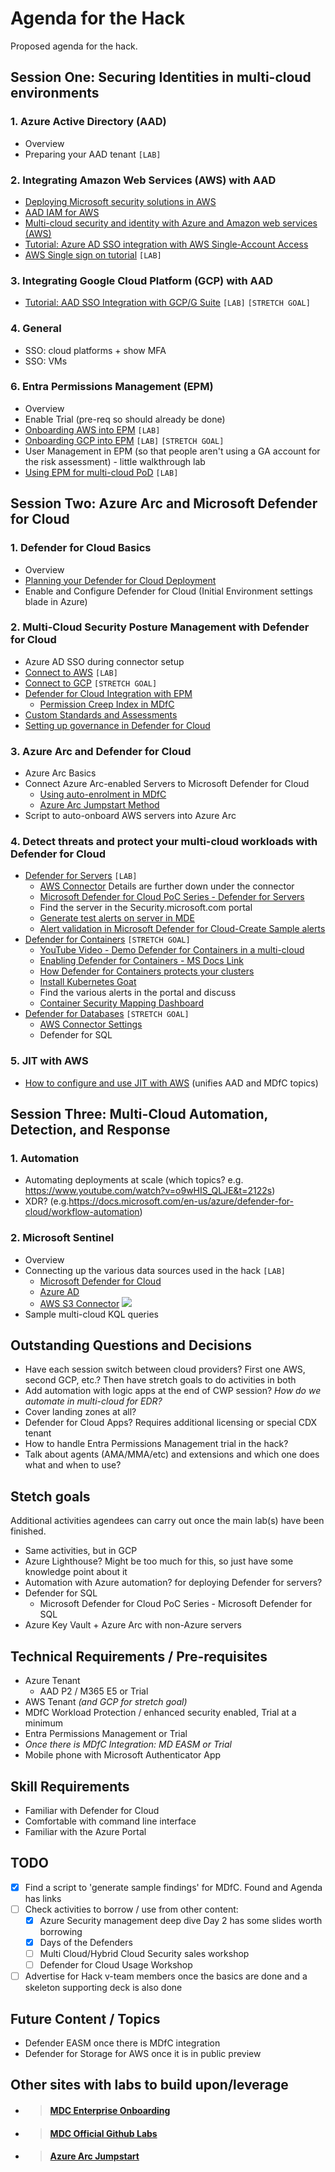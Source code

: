 # Agenda for the Hack
Proposed agenda for the hack.

## Session One: Securing Identities in multi-cloud environments
### 1. Azure Active Directory (AAD)
 - Overview
 - Preparing your AAD tenant `[LAB]`
### 2. Integrating Amazon Web Services (AWS) with AAD
 - [Deploying Microsoft security solutions in AWS](https://docs.microsoft.com/en-us/azure/architecture/reference-architectures/aws/aws-azure-security-solutions)
 - [AAD IAM for AWS](https://docs.microsoft.com/en-us/azure/architecture/reference-architectures/aws/aws-azure-ad-security)
 - [Multi-cloud security and identity with Azure and Amazon web services (AWS)](https://docs.microsoft.com/en-us/azure/architecture/aws-professional/security-identity)
 - [Tutorial: Azure AD SSO integration with AWS Single-Account Access](https://docs.microsoft.com/en-us/azure/active-directory/saas-apps/amazon-web-service-tutorial)
 - [AWS Single sign on tutorial](https://docs.microsoft.com/en-us/azure/active-directory/saas-apps/aws-single-sign-on-provisioning-tutorial?source=recommendations) `[LAB]`
### 3. Integrating Google Cloud Platform (GCP) with AAD
 - [Tutorial: AAD SSO Integration with GCP/G Suite](https://docs.microsoft.com/en-us/azure/active-directory/saas-apps/google-apps-tutorial) `[LAB]` `[STRETCH GOAL]`
 
### 4. General
 - SSO: cloud platforms + show MFA
 - SSO: VMs

### 6.  Entra Permissions Management (EPM)
 - Overview
 - Enable Trial (pre-req so should already be done)
 - [Onboarding AWS into EPM](https://docs.microsoft.com/en-us/azure/active-directory/cloud-infrastructure-entitlement-management/onboard-aws) `[LAB]`
 - [Onboarding GCP into EPM](https://docs.microsoft.com/en-us/azure/active-directory/cloud-infrastructure-entitlement-management/onboard-gcp) `[LAB]` `[STRETCH GOAL]`
 - User Management in EPM (so that people aren't using a GA account for the risk assessment) - little walkthrough lab
 - [Using EPM for multi-cloud PoD](https://learn.microsoft.com/en-us/azure/active-directory/cloud-infrastructure-entitlement-management/faqs#what-is-the-difference-between-permissions-on-demand-and-just-in-time-access) `[LAB]`

## Session Two: Azure Arc and Microsoft Defender for Cloud
### 1. Defender for Cloud Basics
 - Overview
 - [Planning your Defender for Cloud Deployment](https://docs.microsoft.com/en-us/azure/defender-for-cloud/security-center-planning-and-operations-guide)
 - Enable and Configure Defender for Cloud (Initial Environment settings blade in Azure)

### 2. Multi-Cloud Security Posture Management with Defender for Cloud
  - Azure AD SSO during connector setup
 - [Connect to AWS](https://docs.microsoft.com/en-us/azure/defender-for-cloud/quickstart-onboard-aws) `[LAB]`
 - [Connect to GCP](https://docs.microsoft.com/en-us/azure/defender-for-cloud/quickstart-onboard-gcp) `[STRETCH GOAL]`
 - [Defender for Cloud Integration with EPM](https://www.youtube.com/watch?v=dasixjOOldk)
   - [Permission Creep Index in MDfC](https://docs.microsoft.com/en-us/azure/defender-for-cloud/other-threat-protections#entra-permission-management-formerly-cloudknox)
 - [Custom Standards and Assessments](https://techcommunity.microsoft.com/t5/microsoft-defender-for-cloud/custom-assessments-and-standards-in-microsoft-defender-for-cloud/ba-p/3066575)
 - [Setting up governance in Defender for Cloud](https://docs.microsoft.com/en-us/azure/defender-for-cloud/governance-rules)

### 3. Azure Arc and Defender for Cloud
 - Azure Arc Basics
 - Connect Azure Arc-enabled Servers to Microsoft Defender for Cloud
   - [Using auto-enrolment in MDfC](https://docs.microsoft.com/en-gb/azure/defender-for-cloud/enable-data-collection?WT.mc_id=Portal-Microsoft_Azure_Security&tabs=autoprovision-feature)
   - [Azure Arc Jumpstart Method](https://azurearcjumpstart.io/azure_arc_jumpstart/azure_arc_servers/day2/arc_defender/#connect-azure-arc-enabled-servers-to-microsoft-defender-for-cloud)
 - Script to auto-onboard AWS servers into Azure Arc
### 4. Detect threats and protect your multi-cloud workloads with Defender for Cloud
 - [Defender for Servers](https://docs.microsoft.com/en-us/azure/defender-for-cloud/defender-for-servers-introduction) `[LAB]`
   - [AWS Connector](https://docs.microsoft.com/en-us/azure/defender-for-cloud/quickstart-onboard-aws?pivots=env-settings#prerequisites) Details are further down under the connector
   - [Microsoft Defender for Cloud PoC Series - Defender for Servers](https://techcommunity.microsoft.com/t5/microsoft-defender-for-cloud/microsoft-defender-for-cloud-poc-series-defender-for-servers/ba-p/2767508)
   - Find the server in the Security.microsoft.com portal
   - [Generate test alerts on server in MDE](https://docs.microsoft.com/en-us/azure/defender-for-cloud/integration-defender-for-endpoint?tabs=windows#send-a-test-alert)
   - [Alert validation in Microsoft Defender for Cloud-Create Sample alerts](https://docs.microsoft.com/en-us/azure/defender-for-cloud/alert-validation#generate-sample-security-alerts)
 - [Defender for Containers](https://docs.microsoft.com/en-us/azure/defender-for-cloud/defender-for-containers-introduction) `[STRETCH GOAL]`
   - [YouTube Video - Demo Defender for Containers in a multi-cloud](https://www.youtube.com/watch?v=62_Cj6yseno)
   - [Enabling Defender for Containers - MS Docs Link](https://docs.microsoft.com/en-us/azure/defender-for-cloud/defender-for-containers-enable?tabs=aks-deploy-portal%2Ck8s-deploy-asc%2Ck8s-verify-asc%2Ck8s-remove-arc%2Caks-removeprofile-api&pivots=defender-for-container-eks)
   - [How Defender for Containers protects your clusters](https://guillaumeben.xyz/defender-containers.html)
   - [Install Kubernetes Goat](https://madhuakula.com/kubernetes-goat/docs/)
   - Find the various alerts in the portal and discuss
   - [Container Security Mapping Dashboard](https://techcommunity.microsoft.com/t5/microsoft-defender-for-cloud/containers-security-mapping-dashboard/ba-p/3601580)
 - [Defender for Databases]() `[STRETCH GOAL]`
   - [AWS Connector Settings](https://docs.microsoft.com/en-us/azure/defender-for-cloud/quickstart-onboard-aws?pivots=env-settings#prerequisites)
   - Defender for SQL

### 5. JIT with AWS
 - [How to configure and use JIT with AWS](https://docs.microsoft.com/en-us/azure/defender-for-cloud/just-in-time-access-overview?tabs=defender-for-container-arch-eks#what-permissions-are-needed-to-configure-and-use-jit) (unifies AAD and MDfC topics)

## Session Three: Multi-Cloud Automation, Detection, and Response
### 1. Automation
 - Automating deployments at scale (which topics? e.g. https://www.youtube.com/watch?v=o9wHIS_QLJE&t=2122s)
 - XDR? (e.g.https://docs.microsoft.com/en-us/azure/defender-for-cloud/workflow-automation)
### 2. Microsoft Sentinel
 - Overview
 - Connecting up the various data sources used in the hack `[LAB]`
   - [Microsoft Defender for Cloud](https://docs.microsoft.com/en-us/azure/sentinel/connect-defender-for-cloud)
   - [Azure AD](https://docs.microsoft.com/en-us/azure/sentinel/connect-azure-active-directory)
   - [AWS S3 Connector](https://docs.microsoft.com/en-us/azure/sentinel/connect-aws?tabs=s3) [![](https://img.shields.io/badge/-STRETCH%20GOAL-important?style=flat)](#stetch-goals)
 - Sample multi-cloud KQL queries

## Outstanding Questions and Decisions
 - Have each session switch between cloud providers? First one AWS, second GCP, etc.? Then have stretch goals to do activities in both 
 - Add automation with logic apps at the end of CWP session? *How do we automate in multi-cloud for EDR?*
 - Cover landing zones at all?
 - Defender for Cloud Apps? Requires additional licensing or special CDX tenant
 - How to handle Entra Permissions Management trial in the hack? 
 - Talk about agents (AMA/MMA/etc) and extensions and which one does what and when to use?

## Stetch goals
Additional activities agendees can carry out once the main lab(s) have been finished.
 - Same activities, but in GCP
 - Azure Lighthouse? Might be too much for this, so just have  some knowledge point about it
 - Automation with Azure automation? for deploying Defender for servers?
 - Defender for SQL
   - Microsoft Defender for Cloud PoC Series - Microsoft Defender for SQL
 - Azure Key Vault + Azure Arc with non-Azure servers

 ## Technical Requirements / Pre-requisites
 - Azure Tenant
   - AAD P2 / M365 E5 or Trial
 - AWS Tenant *(and GCP for stretch goal)*
 - MDfC Workload Protection / enhanced security enabled, Trial at a minimum
 - Entra Permissions Management or Trial
 - *Once there is MDfC Integration: MD EASM or Trial*
 - Mobile phone with Microsoft Authenticator App

 ## Skill Requirements
 - Familiar with Defender for Cloud
 - Comfortable with command line interface
 - Familiar with the Azure Portal

## TODO
 - [x] Find a script to 'generate sample findings' for MDfC. Found and Agenda has links
 - [ ] Check activities to borrow / use from other content:
   - [x] Azure Security management deep dive Day 2 has some slides worth borrowing
   - [x] Days of the Defenders
   - [ ] Multi Cloud/Hybrid Cloud Security sales workshop
   - [ ] Defender for Cloud Usage Workshop
 - [ ] Advertise for Hack v-team members once the basics are done and a skeleton supporting deck is also done

## Future Content / Topics
 - Defender EASM once there is MDfC integration
 - Defender for Storage for AWS once it is in public preview

## Other sites with labs to build upon/leverage
 - > #### [MDC Enterprise Onboarding](https://github.com/Azure/Microsoft-Defender-for-Cloud/tree/main/Onboarding)
 - > #### [MDC Official Github Labs](https://github.com/Azure/Microsoft-Defender-for-Cloud/tree/main/Labs)
 - > #### [Azure Arc Jumpstart](https://azurearcjumpstart.io/azure_arc_jumpstart/azure_arc_servers/day2/arc_defender/#connect-azure-arc-enabled-servers-to-microsoft-defender-for-cloud)
